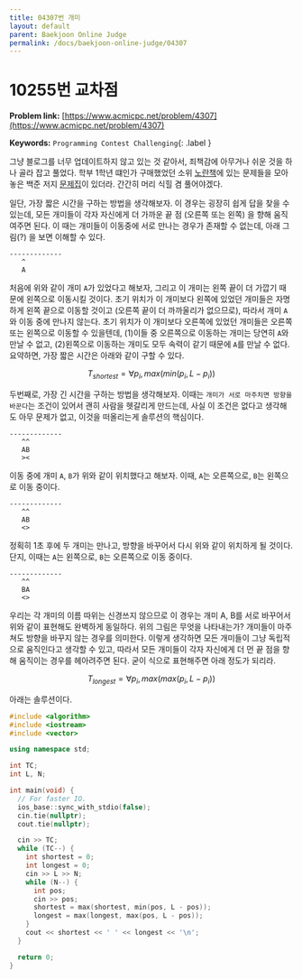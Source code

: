 ```yaml
---
title: 04307번 개미
layout: default
parent: Baekjoon Online Judge
permalink: /docs/baekjoon-online-judge/04307
---
```


# 10255번 교차점

**Problem link:** [https://www.acmicpc.net/problem/4307](https://www.acmicpc.net/problem/4307)

**Keywords:** `Programming Contest Challenging`{: .label }

그냥 블로그를 너무 업데이트하지 않고 있는 것 같아서, 죄책감에 아무거나 쉬운 것을 하나 골라 잡고 풀었다.
학부 1학년 떄인가 구매했었던 소위 [노란책](https://www.yes24.com/Product/Goods/5814363)에 있는 문제들을 모아놓은 백준 저지 [문제집](https://www.acmicpc.net/workbook/view/4912)이 있더라.
간간히 머리 식힐 겸 풀어야겠다.

일단, 가장 짧은 시간을 구하는 방법을 생각해보자.
이 경우는 굉장히 쉽게 답을 찾을 수 있는데, 모든 개미들이 각자 자신에게 더 가까운 끝 점 (오른쪽 또는 왼쪽) 을 향해 움직여주면 된다.
이 때는 개미들이 이동중에 서로 만나는 경우가 존재할 수 없는데, 아래 그림(?) 을 보면 이해할 수 있다.

```text
-------------
   ^ 
   A
```

처음에 위와 같이 개미 `A`가 있었다고 해보자, 그리고 이 개미는 왼쪽 끝이 더 가깝기 때문에 왼쪽으로 이동시킬 것이다.
초기 위치가 이 개미보다 왼쪽에 있었던 개미들은 자명하게 왼쪽 끝으로 이동할 것이고 (오른쪽 끝이 더 까까울리가 없으므로), 따라서 개미 `A`와 이동 중에 만나지 않는다.
초기 위치가 이 개미보다 오른쪽에 있었던 개미들은 오른쪽 또는 왼쪽으로 이동할 수 있을텐데, (1)이들 중 오른쪽으로 이동하는 개미는 당연히 `A`와 만날 수 없고, (2)왼쪽으로 이동하는 개미도 모두 속력이 같기 때문에 `A`를 만날 수 없다.
요약하면, 가장 짧은 시간은 아래와 같이 구할 수 있다.

$$
T_{shortest} = \forall p_{i}, max(min(p_{i}, L - p_{i})) 
$$

두번째로, 가장 긴 시간을 구하는 방법을 생각해보자.
이때는 `개미가 서로 마주치면 방향을 바꾼다`는 조건이 있어서 괜히 사람을 헷갈리게 만드는데, 사실 이 조건은 없다고 생각해도 아무 문제가 없고, 이것을 떠올리는게 솔루션의 핵심이다.

```text
-------------
   ^^ 
   AB
   ><
```

이동 중에 개미 `A`, `B`가 위와 같이 위치했다고 해보자.
이때, `A`는 오른쪽으로, `B`는 왼쪽으로 이동 중이다.

```text
-------------
   ^^ 
   AB
   <>
```

정획히 1초 후에 두 개미는 만나고, 방향을 바꾸어서 다시 위와 같이 위치하게 될 것이다.
단지, 이때는 `A`는 왼쪽으로, `B`는 오른쪽으로 이동 중이다.

```text
-------------
   ^^ 
   BA
   <>
```

우리는 각 개미의 이름 따위는 신경쓰지 않으므로 이 경우는 개미 A, B를 서로 바꾸어서 위와 같이 표현해도 완벽하게 동일하다.
위의 그림은 무엇을 나타내는가?
개미들이 마주쳐도 방향을 바꾸지 않는 경우를 의미한다.
이렇게 생각하면 모든 개미들이 그냥 독립적으로 움직인다고 생각할 수 있고, 따라서 모든 개미들이 각자 자신에게 더 먼 끝 점을 향해 움직이는 경우를 헤아려주면 된다.
굳이 식으로 표현해주면 아래 정도가 되리라.

$$
T_{longest} = \forall p_{i}, max(max(p_{i}, L - p_{i})) 
$$

아래는 솔루션이다.

```cpp
#include <algorithm>
#include <iostream>
#include <vector>

using namespace std;

int TC;
int L, N;

int main(void) {
  // For faster IO.
  ios_base::sync_with_stdio(false);
  cin.tie(nullptr);
  cout.tie(nullptr);

  cin >> TC;
  while (TC--) {
    int shortest = 0;
    int longest = 0;
    cin >> L >> N;
    while (N--) {
      int pos;
      cin >> pos;
      shortest = max(shortest, min(pos, L - pos));
      longest = max(longest, max(pos, L - pos));
    }
    cout << shortest << ' ' << longest << '\n';
  }

  return 0;
}
```

<script src="https://utteranc.es/client.js"
        repo="i-am-wonseoklee/i-am-wonseoklee.github.io"
        issue-term="pathname"
        theme="github-dark-orange"
        crossorigin="anonymous"
        async>
</script>